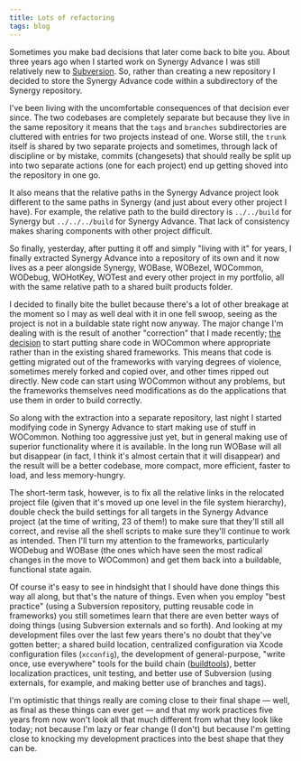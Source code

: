```yaml
---
title: Lots of refactoring
tags: blog
---
```


Sometimes you make bad decisions that later come back to bite you. About three years ago when I started work on Synergy Advance I was still relatively new to [Subversion](http://subversion.tigris.org/). So, rather than creating a new repository I decided to store the Synergy Advance code within a subdirectory of the Synergy repository.

I've been living with the uncomfortable consequences of that decision ever since. The two codebases are completely separate but because they live in the same repository it means that the `tags` and `branches` subdirectories are cluttered with entries for two projects instead of one. Worse still, the `trunk` itself is shared by two separate projects and sometimes, through lack of discipline or by mistake, commits (changesets) that should really be split up into two separate actions (one for each project) end up getting shoved into the repository in one go.

It also means that the relative paths in the Synergy Advance project look different to the same paths in Synergy (and just about every other project I have). For example, the relative path to the build directory is `../../build` for Synergy but `../../../build` for Synergy Advance. That lack of consistency makes sharing components with other project difficult.

So finally, yesterday, after putting it off and simply "living with it" for years, I finally extracted Synergy Advance into a repository of its own and it now lives as a peer alongside Synergy, WOBase, WOBezel, WOCommon, WODebug, WOHotKey, WOTest and every other project in my portfolio, all with the same relative path to a shared built products folder.

I decided to finally bite the bullet because there's a lot of other breakage at the moment so I may as well deal with it in one fell swoop, seeing as the project is not in a buildable state right now anyway. The major change I'm dealing with is the result of another "correction" that I made recently; [the decision](http://wincent.dev/wiki/Frameworks:_pros_and_cons) to start putting share code in WOCommon where appropriate rather than in the existing shared frameworks. This means that code is getting migrated out of the frameworks with varying degrees of violence, sometimes merely forked and copied over, and other times ripped out directly. New code can start using WOCommon without any problems, but the frameworks themselves need modifications as do the applications that use them in order to build correctly.

So along with the extraction into a separate repository, last night I started modifying code in Synergy Advance to start making use of stuff in WOCommon. Nothing too aggressive just yet, but in general making use of superior functionality where it is available. In the long run WOBase will all but disappear (in fact, I think it's almost certain that it will disappear) and the result will be a better codebase, more compact, more efficient, faster to load, and less memory-hungry.

The short-term task, however, is to fix all the relative links in the relocated project file (given that it's moved up one level in the file system hierarchy), double check the build settings for all targets in the Synergy Advance project (at the time of writing, 23 of them!) to make sure that they'll still all correct, and revise all the shell scripts to make sure they'll continue to work as intended. Then I'll turn my attention to the frameworks, particularly WODebug and WOBase (the ones which have seen the most radical changes in the move to WOCommon) and get them back into a buildable, functional state again.

Of course it's easy to see in hindsight that I should have done things this way all along, but that's the nature of things. Even when you employ "best practice" (using a Subversion repository, putting reusable code in frameworks) you still sometimes learn that there are even better ways of doing things (using Subversion externals and so forth). And looking at my development files over the last few years there's no doubt that they've gotten better; a shared build location, centralized configuration via Xcode configuration files (`xcconfig`), the development of general-purpose, "write once, use everywhere" tools for the build chain ([buildtools](http://wincent.dev/a/products/buildtools/)), better localization practices, unit testing, and better use of Subversion (using externals, for example, and making better use of branches and tags).

I'm optimistic that things really are coming close to their final shape — well, as final as these things can ever get — and that my work practices five years from now won't look all that much different from what they look like today; not because I'm lazy or fear change (I don't) but because I'm getting close to knocking my development practices into the best shape that they can be.
